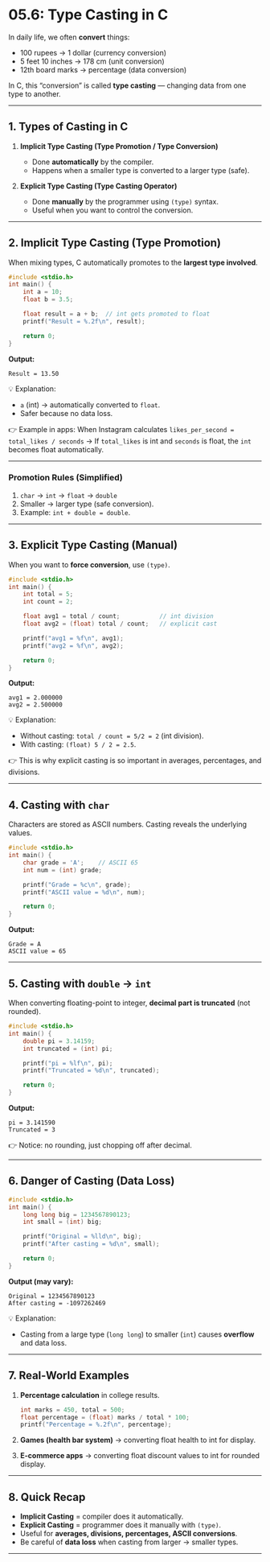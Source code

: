 # 05.6: Type Casting in C

In daily life, we often **convert** things:

* 100 rupees → 1 dollar (currency conversion)
* 5 feet 10 inches → 178 cm (unit conversion)
* 12th board marks → percentage (data conversion)

In C, this “conversion” is called **type casting** — changing data from one type to another.

---

## 1. Types of Casting in C

1. **Implicit Type Casting (Type Promotion / Type Conversion)**

   * Done **automatically** by the compiler.
   * Happens when a smaller type is converted to a larger type (safe).

2. **Explicit Type Casting (Type Casting Operator)**

   * Done **manually** by the programmer using `(type)` syntax.
   * Useful when you want to control the conversion.

---

## 2. Implicit Type Casting (Type Promotion)

When mixing types, C automatically promotes to the **largest type involved**.

```c
#include <stdio.h>
int main() {
    int a = 10;
    float b = 3.5;

    float result = a + b;  // int gets promoted to float
    printf("Result = %.2f\n", result);

    return 0;
}
```

**Output:**

```
Result = 13.50
```

💡 Explanation:

* `a` (int) → automatically converted to `float`.
* Safer because no data loss.

👉 Example in apps:
When Instagram calculates `likes_per_second = total_likes / seconds` →
If `total_likes` is int and `seconds` is float, the `int` becomes float automatically.

---

### Promotion Rules (Simplified)

1. `char` → `int` → `float` → `double`
2. Smaller → larger type (safe conversion).
3. Example: `int + double = double`.

---

## 3. Explicit Type Casting (Manual)

When you want to **force conversion**, use `(type)`.

```c
#include <stdio.h>
int main() {
    int total = 5;
    int count = 2;

    float avg1 = total / count;           // int division
    float avg2 = (float) total / count;   // explicit cast

    printf("avg1 = %f\n", avg1);
    printf("avg2 = %f\n", avg2);

    return 0;
}
```

**Output:**

```
avg1 = 2.000000
avg2 = 2.500000
```

💡 Explanation:

* Without casting: `total / count = 5/2 = 2` (int division).
* With casting: `(float) 5 / 2 = 2.5`.

👉 This is why explicit casting is so important in averages, percentages, and divisions.

---

## 4. Casting with `char`

Characters are stored as ASCII numbers.
Casting reveals the underlying values.

```c
#include <stdio.h>
int main() {
    char grade = 'A';    // ASCII 65
    int num = (int) grade;

    printf("Grade = %c\n", grade);
    printf("ASCII value = %d\n", num);

    return 0;
}
```

**Output:**

```
Grade = A
ASCII value = 65
```

---

## 5. Casting with `double` → `int`

When converting floating-point to integer, **decimal part is truncated** (not rounded).

```c
#include <stdio.h>
int main() {
    double pi = 3.14159;
    int truncated = (int) pi;

    printf("pi = %lf\n", pi);
    printf("Truncated = %d\n", truncated);

    return 0;
}
```

**Output:**

```
pi = 3.141590
Truncated = 3
```

👉 Notice: no rounding, just chopping off after decimal.

---

## 6. Danger of Casting (Data Loss)

```c
#include <stdio.h>
int main() {
    long long big = 1234567890123;
    int small = (int) big;

    printf("Original = %lld\n", big);
    printf("After casting = %d\n", small);

    return 0;
}
```

**Output (may vary):**

```
Original = 1234567890123
After casting = -1097262469
```

💡 Explanation:

* Casting from a large type (`long long`) to smaller (`int`) causes **overflow** and data loss.

---

## 7. Real-World Examples

1. **Percentage calculation** in college results.

   ```c
   int marks = 450, total = 500;
   float percentage = (float) marks / total * 100;
   printf("Percentage = %.2f\n", percentage);
   ```

2. **Games (health bar system)** → converting float health to int for display.

3. **E-commerce apps** → converting float discount values to int for rounded display.

---

## 8. Quick Recap

* **Implicit Casting** = compiler does it automatically.
* **Explicit Casting** = programmer does it manually with `(type)`.
* Useful for **averages, divisions, percentages, ASCII conversions**.
* Be careful of **data loss** when casting from larger → smaller types.

---
